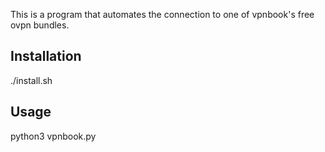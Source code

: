 This is a program that automates the connection to one of vpnbook's free ovpn bundles.  
## Installation  
  
./install.sh 
  
## Usage  
  
python3 vpnbook.py

